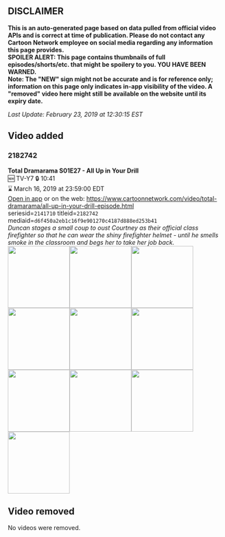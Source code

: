 ## DISCLAIMER
**This is an auto-generated page based on data pulled from official video APIs and is correct at time of publication. Please do not contact any Cartoon Network employee on social media regarding any information this page provides.**  
**SPOILER ALERT: This page contains thumbnails of full episodes/shorts/etc. that might be spoilery to you. YOU HAVE BEEN WARNED.**  
**Note: The "NEW" sign might not be accurate and is for reference only; information on this page only indicates in-app visibility of the video. A "removed" video here might still be available on the website until its expiry date.**  

_Last Update: February 23, 2019 at 12:30:15 EST_
## Video added
### 2182742
**Total Dramarama S01E27 - All Up in Your Drill**  
🆕 TV-Y7 🔒 10:41  
⌛ March 16, 2019 at 23:59:00 EDT  
[Open in app](https://tinyurl.com/y55xw797) or on the web: https://www.cartoonnetwork.com/video/total-dramarama/all-up-in-your-drill-episode.html  
seriesid=`2141710` titleid=`2182742` mediaid=`d6f450a2eb1c16f9e901270c4187d888ed253b41`  
_Duncan stages a small coup to oust Courtney as their official class firefighter so that he can wear the shiny firefighter helmet - until he smells smoke in the classroom and begs her to take her job back._  
<a href="https://s3.amazonaws.com/cartoonorchestrator/2182742_001_1280x720.jpg"><img src="https://s3.amazonaws.com/cartoonorchestrator/2182742_001_640x360.jpg" height="144px" /></a><a href="https://s3.amazonaws.com/cartoonorchestrator/2182742_002_1280x720.jpg"><img src="https://s3.amazonaws.com/cartoonorchestrator/2182742_002_640x360.jpg" height="144px" /></a><a href="https://s3.amazonaws.com/cartoonorchestrator/2182742_003_1280x720.jpg"><img src="https://s3.amazonaws.com/cartoonorchestrator/2182742_003_640x360.jpg" height="144px" /></a><a href="https://s3.amazonaws.com/cartoonorchestrator/2182742_004_1280x720.jpg"><img src="https://s3.amazonaws.com/cartoonorchestrator/2182742_004_640x360.jpg" height="144px" /></a><a href="https://s3.amazonaws.com/cartoonorchestrator/2182742_005_1280x720.jpg"><img src="https://s3.amazonaws.com/cartoonorchestrator/2182742_005_640x360.jpg" height="144px" /></a><a href="https://s3.amazonaws.com/cartoonorchestrator/2182742_006_1280x720.jpg"><img src="https://s3.amazonaws.com/cartoonorchestrator/2182742_006_640x360.jpg" height="144px" /></a><a href="https://s3.amazonaws.com/cartoonorchestrator/2182742_007_1280x720.jpg"><img src="https://s3.amazonaws.com/cartoonorchestrator/2182742_007_640x360.jpg" height="144px" /></a><a href="https://s3.amazonaws.com/cartoonorchestrator/2182742_008_1280x720.jpg"><img src="https://s3.amazonaws.com/cartoonorchestrator/2182742_008_640x360.jpg" height="144px" /></a><a href="https://s3.amazonaws.com/cartoonorchestrator/2182742_009_1280x720.jpg"><img src="https://s3.amazonaws.com/cartoonorchestrator/2182742_009_640x360.jpg" height="144px" /></a><a href="https://s3.amazonaws.com/cartoonorchestrator/2182742_010_1280x720.jpg"><img src="https://s3.amazonaws.com/cartoonorchestrator/2182742_010_640x360.jpg" height="144px" /></a>
## Video removed
No videos were removed.
